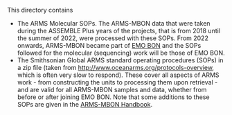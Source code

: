 This directory contains <br>
- The ARMS Molecular SOPs. The ARMS-MBON data that were taken during the ASSEMBLE Plus years of the projects, that is from 2018 until the summer of 2022, were processed with these SOPs. From 2022 onwards, ARMS-MBON became part of [EMO BON](https://www.embrc.eu/emo-bon) and the SOPs followed for the molecular (sequencing) work will be those of EMO BON. 
- The Smithsonian Global ARMS standard operating procedures (SOPs) in a zip file (taken from http://www.oceanarms.org/protocols-overview, which is often very slow to respond). These cover all aspects of ARMS work - from constructing the units to processing them upon retrieval - and are valid for all ARMS-MBON samples and data, whether from before or after joining EMO BON. Note that some additions to these SOPs are given in the [ARMS-MBON Handbook](https://github.com/arms-mbon/Documentation/tree/main/Handbook). 

